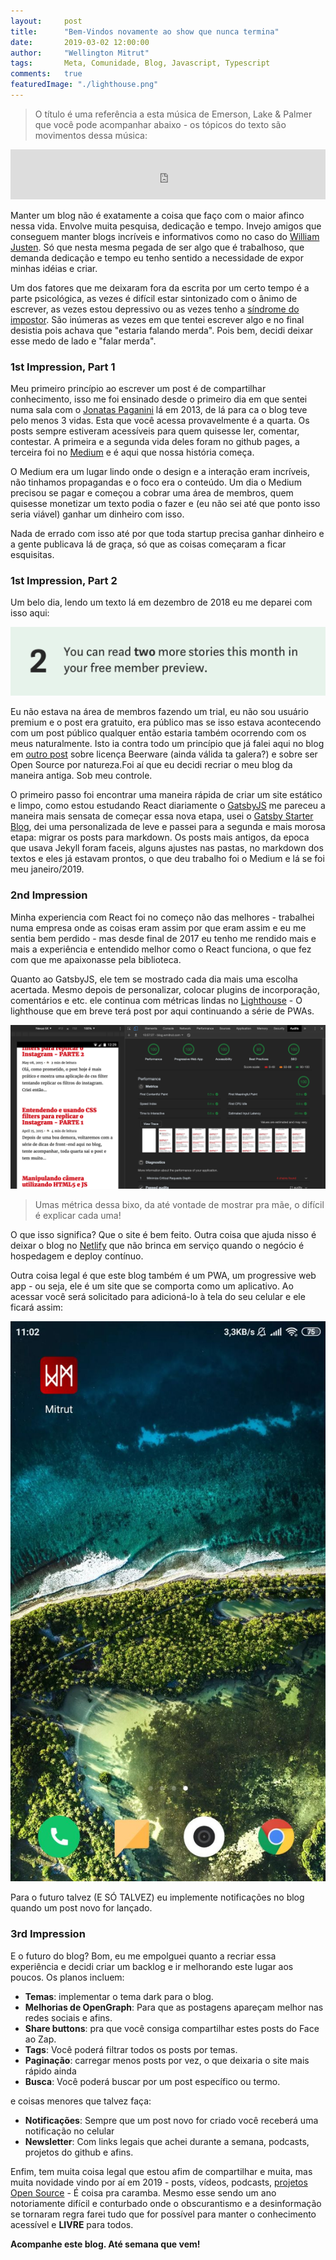 ```yaml
---
layout:     post
title:      "Bem-Vindos novamente ao show que nunca termina"
date:       2019-03-02 12:00:00
author:     "Wellington Mitrut"
tags:       Meta, Comunidade, Blog, Javascript, Typescript
comments:   true
featuredImage: "./lighthouse.png"
---
```

> O título é uma referência a esta música de Emerson, Lake & Palmer que você pode acompanhar abaixo - os tópicos do texto são movimentos dessa música:

<iframe src="https://open.spotify.com/embed/track/0nDQu5i6B93GvUJH8iJ0y9" width="100%" height="80" frameborder="0" allowtransparency="true" allow="encrypted-media"></iframe>

Manter um blog não é exatamente a coisa que faço com o maior afinco nessa vida. Envolve muita pesquisa, dedicação e tempo. Invejo amigos que conseguem manter blogs incríveis e informativos como no caso do [William Justen](https://willianjusten.com.br/). Só que nesta mesma pegada de ser algo que é trabalhoso, que demanda dedicação e tempo eu tenho sentido a necessidade de expor minhas idéias e criar.

Um dos fatores que me deixaram fora da escrita por um certo tempo é a parte psicológica, as vezes é difícil estar sintonizado com o ânimo de escrever, as vezes estou depressivo ou as vezes tenho a [síndrome do impostor](https://www.huffpostbrasil.com/2014/04/07/7-sinais-de-que-voce-e-uma-das-vitimas-da-sindrome-do-impostor_a_21667908/). São inúmeras as vezes em que tentei escrever algo e no final desistia pois achava que "estaria falando merda". Pois bem, decidi deixar esse medo de lado e "falar merda".

### 1st Impression, Part 1

Meu primeiro princípio ao escrever um post é de compartilhar conhecimento, isso me foi ensinado desde o primeiro dia em que sentei numa sala com o [Jonatas Paganini](https://ideia.me/) lá em 2013, de lá para ca o blog teve pelo menos 3 vidas. Esta que você acessa provavelmente é a quarta. Os posts sempre estiveram acessíveis para quem quisesse ler, comentar, contestar. A primeira e a segunda vida deles foram no github pages, a terceira foi no [Medium](https://medium.com/blog-do-mitrut) e é aqui que nossa história começa.

O Medium era um lugar lindo onde o design e a interação eram incríveis, não tinhamos propagandas e o foco era o conteúdo. Um dia o Medium precisou se pagar e começou a cobrar uma área de membros, quem quisesse monetizar um texto podia o fazer e (eu não sei até que ponto isso seria viável) ganhar um dinheiro com isso. 

Nada de errado com isso até por que toda startup precisa ganhar dinheiro e a gente publicava lá de graça, só que as coisas começaram a ficar esquisitas.

### 1st Impression, Part 2

Um belo dia, lendo um texto lá em dezembro de 2018 eu me deparei com isso aqui:

![Medium Premium](./medium.png)

Eu não estava na área de membros fazendo um trial, eu não sou usuário premium e o post era gratuito, era público mas se isso estava acontecendo com um post público qualquer então estaria também ocorrendo com os meus naturalmente. Isto ia contra todo um princípio que já falei aqui no blog em [outro post](https://blog.wmitrut.com/im-back/) sobre licença Beerware (ainda válida ta galera?) e sobre ser Open Source por natureza.Foi aí que eu decidi recriar o meu blog da maneira antiga. Sob meu controle.

O primeiro passo foi encontrar uma maneira rápida de criar um site estático e limpo, como estou estudando React diariamente o [GatsbyJS](https://www.gatsbyjs.org/) me pareceu a maneira mais sensata de começar essa nova etapa, usei o [Gatsby Starter Blog](https://github.com/gatsbyjs/gatsby-starter-blog), dei uma personalizada de leve e passei para a segunda e mais morosa etapa: migrar os posts para markdown. Os posts mais antigos, da epoca que usava Jekyll foram faceis, alguns ajustes nas pastas, no markdown dos textos e eles já estavam prontos, o que deu trabalho foi o Medium e lá se foi meu janeiro/2019.

### 2nd Impression 

Minha experiencia com React foi no começo não das melhores - trabalhei numa empresa onde as coisas eram assim por que eram assim e eu me sentia bem perdido - mas desde final de 2017 eu tenho me rendido mais e mais a experiência e entendido melhor como o React funciona, o que fez com que me apaixonasse pela biblioteca.

Quanto ao GatsbyJS, ele tem se mostrado cada dia mais uma escolha acertada. Mesmo depois de personalizar, colocar plugins de incorporação, comentários e etc. ele continua com métricas lindas no [Lighthouse](https://developers.google.com/web/tools/lighthouse/) - O lighthouse que em breve terá post por aqui continuando a série de PWAs.

![Métricas do lighthouse do blog, todas acima de 92%](./lighthouse.png)

> Umas métrica dessa bixo, da até vontade de mostrar pra mãe, o difícil é explicar cada uma!

O que isso significa? Que o site é bem feito. Outra coisa que ajuda nisso é deixar o blog no [Netlify](https://www.netlify.com/) que não brinca em serviço quando o negócio é hospedagem e deploy contínuo.

Outra coisa legal é que este blog também é um PWA, um progressive web app - ou seja, ele é um site que se comporta como um aplicativo. Ao acessar você será solicitado para adicioná-lo à tela do seu celular e ele ficará assim:

![Ícone do PWA do blog](./pwa.jpeg)

Para o futuro talvez (E SÓ TALVEZ) eu implemente notificações no blog quando um post novo for lançado.

### 3rd Impression

E o futuro do blog? Bom, eu me empolguei quanto a recriar essa experiência e decidi criar um backlog e ir melhorando este lugar aos poucos. Os planos incluem:

- **Temas**: implementar o tema dark para o blog.
- **Melhorias de OpenGraph**: Para que as postagens apareçam melhor nas redes sociais e afins.
- **Share buttons**: pra que você consiga compartilhar estes posts do Face ao Zap.
- **Tags**: Você poderá filtrar todos os posts por temas.
- **Paginação**: carregar menos posts por vez, o que deixaria o site mais rápido ainda
- **Busca**: Você poderá buscar por um post específico ou termo.

e coisas menores que talvez faça: 

- **Notificações**: Sempre que um post novo for criado você receberá uma notificação no celular
- **Newsletter**: Com links legais que achei durante a semana, podcasts, projetos do github e afins.

Enfim, tem muita coisa legal que estou afim de compartilhar e muita, mas muita novidade vindo por aí em 2019 - posts, vídeos, podcasts, [projetos Open Source](https://github.com/mvfsillva/dialetus-service) - É coisa pra caramba. Mesmo esse sendo um ano notoriamente difícil e conturbado onde o obscurantismo e a desinformação se tornaram regra farei tudo que for possível para manter o conhecimento acessível e **LIVRE** para todos.

**Acompanhe este blog. Até semana que vem!**